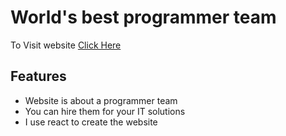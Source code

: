 
# World's best programmer team



To Visit website [Click Here](https://w-best-pro-jibon71.netlify.app/)
  
## Features

- Website is about a programmer team
- You can hire them for your IT solutions
- I use react to create the website

  